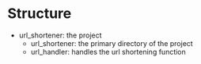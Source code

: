 # Structure

- url_shortener: the project
  - url_shortener: the primary directory of the project
  - url_handler: handles the url shortening function
